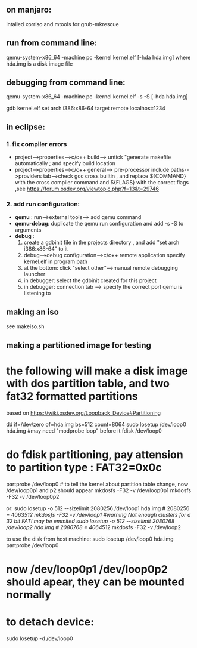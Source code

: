 
## on manjaro: ##
intalled  xorriso and mtools for grub-mkrescue

## run from command line: ##
qemu-system-x86_64 -machine pc -kernel kernel.elf [-hda hda.img]
where hda.img is a disk image file 

## debugging from command line: ##
qemu-system-x86_64 -machine pc -kernel kernel.elf -s -S [-hda hda.img]

gdb kernel.elf
set arch i386:x86-64
target remote localhost:1234 

## in eclipse: ##

### 1.  fix compiler errors ###
* project-->properties-->c/c++ build--> untick "generate makefile automatically ; and specify build location
* project-->properties-->c/c++ general--> pre-processor include paths-->providers tab-->check gcc cross builtin , and replace ${COMMAND} with the cross compiler command and ${FLAGS} with the correct flags ,see https://forum.osdev.org/viewtopic.php?f=13&t=29746

### 2.  add run configuration: ###
*  **qemu** : run-->external tools--> add qemu command
*  **qemu-debug**: duplicate the qemu run configuration and add -s -S to arguments
*  **debug** : 
	1. create a gdbinit file in the projects directory , and add "set arch i386:x86-64" to it
	2. debug-->debug configuration-->c/c++ remote application specify kernel.elf in program path
	3. at the bottom: click "select other"-->manual remote debugging launcher
	4. in debugger: select the gdbinit created for this project
	5. in debugger: connection tab --> specify the correct port qemu is listening to

## making an iso ##
see makeiso.sh

## making a partitioned image for testing ##
# the following will make a disk image with dos partition table, and two fat32 formatted partitions

based on https://wiki.osdev.org/Loopback_Device#Partitioning

dd if=/dev/zero of=hda.img bs=512 count=8064 
sudo losetup /dev/loop0 hda.img #may need "modprobe loop" before it
fdisk /dev/loop0
# do fdisk partitioning, pay attension to partition type : FAT32=0x0c
partprobe /dev/loop0 # to tell the kernel about partition table change, now /dev/loop0p1 and p2 should appear
mkdosfs -F32 -v /dev/loop0p1
mkdosfs -F32 -v /dev/loop0p2

or:
sudo losetup  -o 512  --sizelimit 2080256 /dev/loop1 hda.img  # 2080256 = 4063*512
mkdosfs -F32 -v /dev/loop1 #warning  Not enough clusters for a 32 bit FAT! may be emmited
sudo losetup  -o 512  --sizelimit 2080768 /dev/loop2 hda.img  # 2080768 = 4064*512 
mkdosfs -F32 -v /dev/loop2

to use the disk from host machine:
sudo losetup /dev/loop0 hda.img
partprobe /dev/loop0 
# now /dev/loop0p1  /dev/loop0p2 should apear, they can be mounted normally
# to detach device:
sudo losetup -d /dev/loop0 






